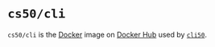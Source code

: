 # `cs50/cli`

`cs50/cli` is the [Docker](../../docker) image on [Docker Hub](https://hub.docker.com/r/cs50/cli/) used by [`cli50`](../cli50).
